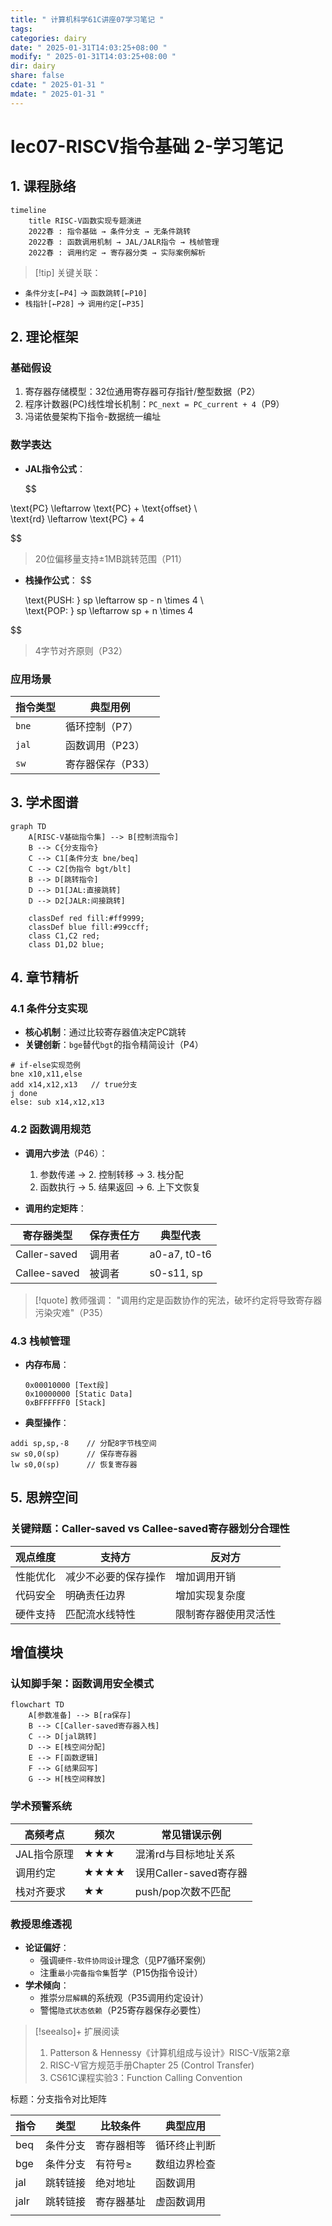 ```yaml
---
title: " 计算机科学61C讲座07学习笔记 "
tags: 
categories: dairy
date: " 2025-01-31T14:03:25+08:00 "
modify: " 2025-01-31T14:03:25+08:00 "
dir: dairy
share: false
cdate: " 2025-01-31 "
mdate: " 2025-01-31 "
---
```


# lec07-RISCV指令基础 2-学习笔记

## 1. 课程脉络

```mermaid
timeline
    title RISC-V函数实现专题演进
    2022春 : 指令基础 → 条件分支 → 无条件跳转
    2022春 : 函数调用机制 → JAL/JALR指令 → 栈帧管理
    2022春 : 调用约定 → 寄存器分类 → 实际案例解析
```

>[!tip] 关键关联：

- `条件分支[←P4]` → `函数跳转[←P10]`
- `栈指针[←P28]` → `调用约定[←P35]`

## 2. 理论框架

### 基础假设

1. 寄存器存储模型：32位通用寄存器可存指针/整型数据（P2）
2. 程序计数器(PC)线性增长机制：`PC_next = PC_current + 4`（P9）
3. 冯诺依曼架构下指令-数据统一编址

### 数学表达

- **JAL指令公式**：

  $$

\text{PC} \leftarrow \text{PC} + \text{offset} \\  
  \text{rd} \leftarrow \text{PC} + 4

$$
  > 20位偏移量支持±1MB跳转范围（P11）

- **栈操作公式**：
$$

  \text{PUSH: } sp \leftarrow sp - n \times 4 \\  
  \text{POP: } sp \leftarrow sp + n \times 4 

$$
  > 4字节对齐原则（P32）

### 应用场景
| 指令类型 | 典型用例 |
|---------|----------|
| `bne`   | 循环控制（P7） |
| `jal`   | 函数调用（P23） |
| `sw`    | 寄存器保存（P33） |

## 3. 学术图谱
```mermaid
graph TD
    A[RISC-V基础指令集] --> B[控制流指令]
    B --> C{分支指令}
    C --> C1[条件分支 bne/beq]
    C --> C2[伪指令 bgt/blt]
    B --> D[跳转指令]
    D --> D1[JAL:直接跳转]
    D --> D2[JALR:间接跳转]
    
    classDef red fill:#ff9999;
    classDef blue fill:#99ccff;
    class C1,C2 red;  
    class D1,D2 blue;  
```

## 4. 章节精析
### 4.1 条件分支实现
- **核心机制**：通过比较寄存器值决定PC跳转
- **关键创新**：`bge`替代`bgt`的指令精简设计（P4）
```riscv
# if-else实现范例
bne x10,x11,else
add x14,x12,x13   // true分支
j done
else: sub x14,x12,x13
```

### 4.2 函数调用规范
- **调用六步法**（P46）：
  1. 参数传递 → 2. 控制转移 → 3. 栈分配
  4. 函数执行 → 5. 结果返回 → 6. 上下文恢复

- **调用约定矩阵**：

| 寄存器类型 | 保存责任方 | 典型代表 |
|-----------|------------|----------|
| Caller-saved | 调用者 | a0-a7, t0-t6 |
| Callee-saved | 被调者 | s0-s11, sp |

>[!quote] 教师强调：
> "调用约定是函数协作的宪法，破坏约定将导致寄存器污染灾难"（P35）

### 4.3 栈帧管理
- **内存布局**：
  ```
  0x00010000 [Text段]
  0x10000000 [Static Data]
  0xBFFFFFF0 [Stack]
  ```
- **典型操作**：
```riscv
addi sp,sp,-8    // 分配8字节栈空间
sw s0,0(sp)      // 保存寄存器
lw s0,0(sp)      // 恢复寄存器
```

## 5. 思辨空间
### 关键辩题：Caller-saved vs Callee-saved寄存器划分合理性
| 观点维度 | 支持方 | 反对方 |
|---------|--------|--------|
| 性能优化 | 减少不必要的保存操作 | 增加调用开销 |
| 代码安全 | 明确责任边界 | 增加实现复杂度 |
| 硬件支持 | 匹配流水线特性 | 限制寄存器使用灵活性 |

## 增值模块
### 认知脚手架：函数调用安全模式
```mermaid
flowchart TD
    A[参数准备] --> B[ra保存]
    B --> C[Caller-saved寄存器入栈]
    C --> D[jal跳转]
    D --> E[栈空间分配]
    E --> F[函数逻辑]
    F --> G[结果回写]
    G --> H[栈空间释放]
```

### 学术预警系统
| 高频考点 | 频次 | 常见错误示例 |
|---------|------|-------------|
| JAL指令原理 | ★★★ | 混淆rd与目标地址关系 |
| 调用约定 | ★★★★ | 误用Caller-saved寄存器 |
| 栈对齐要求 | ★★ | push/pop次数不匹配 |

### 教授思维透视
- **论证偏好**：
  - 强调`硬件-软件协同设计`理念（见P7循环案例）
  - 注重`最小完备指令集`哲学（P15伪指令设计）
- **学术倾向**：
  - 推崇`分层解耦`的系统观（P35调用约定设计）
  - 警惕`隐式状态依赖`（P25寄存器保存必要性）

>[!seealso]+ 扩展阅读
> 1. Patterson & Hennessy《计算机组成与设计》RISC-V版第2章
> 2. RISC-V官方规范手册Chapter 25 (Control Transfer)
> 3. CS61C课程实验3：Function Calling Convention

标题：分支指令对比矩阵

| 指令   | 类型   | 比较条件  | 典型应用   |
| ---- | ---- | ----- | ------ |
| beq  | 条件分支 | 寄存器相等 | 循环终止判断 |
| bge  | 条件分支 | 有符号≥  | 数组边界检查 |
| jal  | 跳转链接 | 绝对地址  | 函数调用   |
| jalr | 跳转链接 | 寄存器基址 | 虚函数调用  |
|      |      |       |        |


